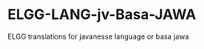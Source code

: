 ELGG-LANG-jv-Basa-JAWA
======================

ELGG translations for javanesse language or basa jawa